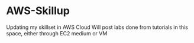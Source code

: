 # AWS-Skillup
Updating my skillset in AWS Cloud
Will post labs done from tutorials in this space, either through EC2 medium or VM
